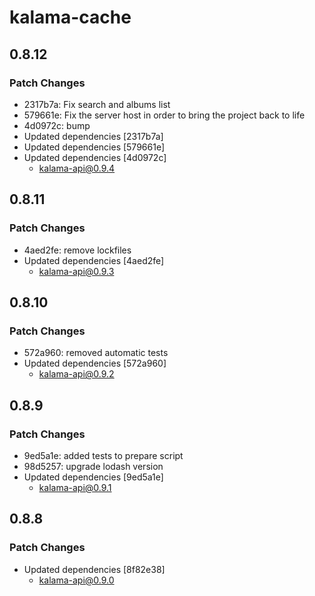 # kalama-cache

## 0.8.12

### Patch Changes

- 2317b7a: Fix search and albums list
- 579661e: Fix the server host in order to bring the project back to life
- 4d0972c: bump
- Updated dependencies [2317b7a]
- Updated dependencies [579661e]
- Updated dependencies [4d0972c]
  - kalama-api@0.9.4

## 0.8.11

### Patch Changes

- 4aed2fe: remove lockfiles
- Updated dependencies [4aed2fe]
  - kalama-api@0.9.3

## 0.8.10

### Patch Changes

- 572a960: removed automatic tests
- Updated dependencies [572a960]
  - kalama-api@0.9.2

## 0.8.9

### Patch Changes

- 9ed5a1e: added tests to prepare script
- 98d5257: upgrade lodash version
- Updated dependencies [9ed5a1e]
  - kalama-api@0.9.1

## 0.8.8

### Patch Changes

- Updated dependencies [8f82e38]
  - kalama-api@0.9.0
